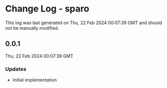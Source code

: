 # Change Log - sparo

This log was last generated on Thu, 22 Feb 2024 00:07:39 GMT and should not be manually modified.

## 0.0.1
Thu, 22 Feb 2024 00:07:39 GMT

### Updates

- Initial implementation

